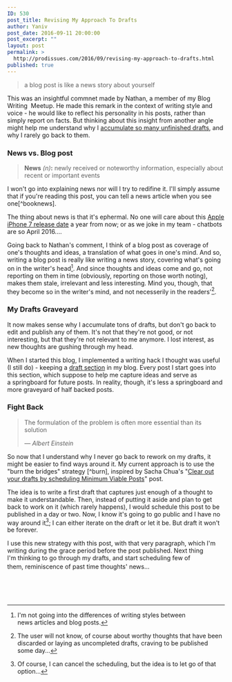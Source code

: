 ```yaml
---
ID: 530
post_title: Revising My Approach To Drafts
author: Yaniv
post_date: 2016-09-11 20:00:00
post_excerpt: ""
layout: post
permalink: >
  http://prodissues.com/2016/09/revising-my-approach-to-drafts.html
published: true
---
```

<blockquote>a blog post is like a news story about yourself</blockquote>
This was an insightful commnet made by Nathan, a member of my Blog Writing  Meetup. He made this remark in the context of writing style and voice - he would like to reflect his personality in his posts, rather than simply report on facts. But thinking about this insight from another angle might help me understand why I <a href="http://prodissues.com/2015/11/drafts.html">accumulate so many unfinished drafts</a>, and why I rarely go back to them.

### News vs. Blog post
<blockquote>
<p class="p1"><span class="s1"><strong>News</strong> <em>(n)</em><strong>:</strong> newly received or noteworthy information, especially about recent or important events</span></p>
</blockquote>
I won't go into explaining news nor will I try to redifine it. I'll simply assume that if you're reading this post, you can tell a news article when you see one[^booknews].

The thing about news is that it's ephermal. No one will care about this <a href="http://www.macworld.co.uk/news/iphone/iphone-7-release-date-rumours-uk-new-features-price-specs-launch-pre-orders-start-3530504/">Apple iPhone 7 release date</a> a year from now; or as we joke in my team - chatbots are so April 2016....

Going back to Nathan's comment, I think of a blog post as coverage of one's thoughts and ideas, a translation of what goes in one's mind. And so, writing a blog post is really like writing a news story, covering what's going on in the writer's head[^news]. And since thoughts and ideas come and go, not reporting on them in time (obviously, reporting on those worth noting), makes them stale, irrelevant and less interesting. Mind you, though, that they become so in the writer's mind, and not necesserily in the readers'[^user].

### My Drafts Graveyard

It now makes sense why I accumulate tons of drafts, but don't go back to edit and publish any of them. It's not that they're not good, or not interesting, but that they're not relevant to me anymore. I lost interest, as new thoughts are gushing through my head.

When I started this blog, I implemented a writing hack I thought was useful (I still do) - keeping a <a href="http://prodissues.com/2015/11/drafts.html">draft section</a> in my blog. Every post I start goes into this section, which suppose to help me capture ideas and serve as a springboard for future posts. In reality, though, it's less a springboard and more graveyard of half backed posts.

### Fight Back
<blockquote>
<p class="p1"><span class="s1">The formulation of the problem is often more essential than its solution</span></p>
<p class="p1"><em>― Albert Einstein</em></p>
</blockquote>
So now that I understand why I never go back to rework on my drafts, it might be easier to find ways around it. My current approach is to use the "burn the bridges" strategy [^burn], inspired by Sacha Chua's "<a href="http://sachachua.com/blog/2015/02/clear-out-your-drafts-by-scheduling-minimum-viable-posts/">Clear out your drafts by scheduling Minimum Viable Posts</a>" post.

The idea is to write a first draft that captures just enough of a thought to make it understandable. Then, instead of putting it aside and plan to get back to work on it (which rarely happens), I would schedule this post to be published in a day or two. Now, I know it's going to go public and I have no way around it[^gopublic]; I can either iterate on the draft or let it be. But draft it won't be forever.

I use this new strategy with this post, with that very paragraph, which I'm writing during the grace period before the post published. Next thing I'm thinking to go through my drafts, and start scheduling few of them, <span class="s1">reminiscence</span><span style="line-height: 1.7;"> of past time thoughts' news...</span>

&nbsp;

[^meetup]: Urr... looking at my posts, I see that I only post once a month, usually right after the meetup. It sucks on the one hand, because I want to write much more. On the other hand, at least forming the group works, in keeping me posting, even if not as often.

[^user]: The user will not know, of course about worthy thoughts that have been discarded or laying as uncompleted drafts, craving to be published some day...

[^news]: I'm not going into the differences of writing styles between news articles and blog posts.

[^booknews]: To further your understanding of news, I recommend <span class="s1"><a href="https://www.amazon.com/News-Users-Manual-Alain-Botton/dp/0307379124/ref=tmm_hrd_swatch_0?_encoding=UTF8&amp;qid=1473471390&amp;sr=1-1">The News: A User's Manual</a>, by Alain De Botton</span>

[^burn]:  <span class="s1">“When your army has crossed the border, you should burn your boats and bridges, in order to make it clear to everybody that you have no hankering after home.” -Sun Tzu, The Art of War</span>

&nbsp;

[^gopublic]: Of course, I can cancel the scheduling, but the idea is to let go of that option...